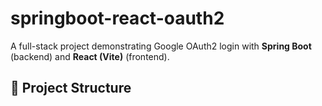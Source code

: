 # springboot-react-oauth2

A full-stack project demonstrating Google OAuth2 login with **Spring Boot** (backend) and **React (Vite)** (frontend).

## 📂 Project Structure
